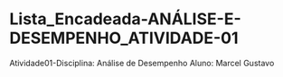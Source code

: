 # Lista_Encadeada-ANÁLISE-E-DESEMPENHO_ATIVIDADE-01
 Atividade01-Disciplina: Análise de Desempenho
 Aluno: Marcel Gustavo 
